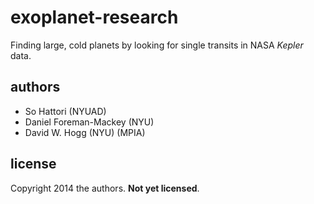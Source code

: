 # exoplanet-research

Finding large, cold planets by looking for single transits in NASA *Kepler* data.

## authors

- So Hattori (NYUAD)
- Daniel Foreman-Mackey (NYU)
- David W. Hogg (NYU) (MPIA)

## license

Copyright 2014 the authors.  **Not yet licensed**.
